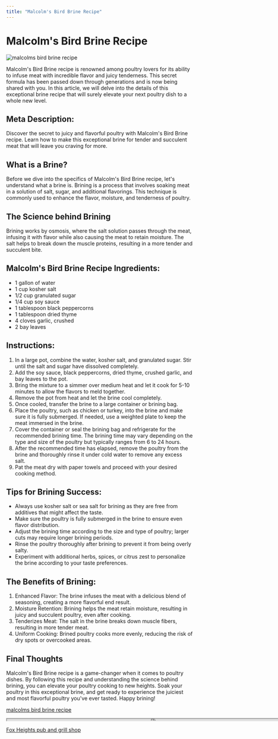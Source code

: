 ```yaml
---
title: "Malcolm's Bird Brine Recipe"
---
```

# Malcolm's Bird Brine Recipe


![malcolms bird brine recipe](https://images.unsplash.com/photo-1486365227551-f3f90034a57c?ixid=M3w0ODkxMTF8MHwxfHNlYXJjaHwxfHxtYWxjb2xtcyUyMGJpcmQlMjBicmluZSUyMHJlY2lwZXxlbnwwfHx8fDE2OTI4MDUyNDR8MA&ixlib=rb-4.0.3&w=512&fit=max)

Malcolm's Bird Brine recipe is renowned among poultry lovers for its ability to infuse meat with incredible flavor and juicy tenderness. This secret formula has been passed down through generations and is now being shared with you. In this article, we will delve into the details of this exceptional brine recipe that will surely elevate your next poultry dish to a whole new level.

## Meta Description:
Discover the secret to juicy and flavorful poultry with Malcolm's Bird Brine recipe. Learn how to make this exceptional brine for tender and succulent meat that will leave you craving for more.

## What is a Brine?

Before we dive into the specifics of Malcolm's Bird Brine recipe, let's understand what a brine is. Brining is a process that involves soaking meat in a solution of salt, sugar, and additional flavorings. This technique is commonly used to enhance the flavor, moisture, and tenderness of poultry.

## The Science behind Brining

Brining works by osmosis, where the salt solution passes through the meat, infusing it with flavor while also causing the meat to retain moisture. The salt helps to break down the muscle proteins, resulting in a more tender and succulent bite.

## Malcolm's Bird Brine Recipe Ingredients:

- 1 gallon of water
- 1 cup kosher salt
- 1/2 cup granulated sugar
- 1/4 cup soy sauce
- 1 tablespoon black peppercorns
- 1 tablespoon dried thyme
- 4 cloves garlic, crushed
- 2 bay leaves

## Instructions:

1. In a large pot, combine the water, kosher salt, and granulated sugar. Stir until the salt and sugar have dissolved completely.
2. Add the soy sauce, black peppercorns, dried thyme, crushed garlic, and bay leaves to the pot.
3. Bring the mixture to a simmer over medium heat and let it cook for 5-10 minutes to allow the flavors to meld together.
4. Remove the pot from heat and let the brine cool completely.
5. Once cooled, transfer the brine to a large container or brining bag.
6. Place the poultry, such as chicken or turkey, into the brine and make sure it is fully submerged. If needed, use a weighted plate to keep the meat immersed in the brine.
7. Cover the container or seal the brining bag and refrigerate for the recommended brining time. The brining time may vary depending on the type and size of the poultry but typically ranges from 6 to 24 hours.
8. After the recommended time has elapsed, remove the poultry from the brine and thoroughly rinse it under cold water to remove any excess salt.
9. Pat the meat dry with paper towels and proceed with your desired cooking method.

## Tips for Brining Success:

- Always use kosher salt or sea salt for brining as they are free from additives that might affect the taste.
- Make sure the poultry is fully submerged in the brine to ensure even flavor distribution.
- Adjust the brining time according to the size and type of poultry; larger cuts may require longer brining periods.
- Rinse the poultry thoroughly after brining to prevent it from being overly salty.
- Experiment with additional herbs, spices, or citrus zest to personalize the brine according to your taste preferences.

## The Benefits of Brining:

1. Enhanced Flavor: The brine infuses the meat with a delicious blend of seasoning, creating a more flavorful end result.
2. Moisture Retention: Brining helps the meat retain moisture, resulting in juicy and succulent poultry, even after cooking.
3. Tenderizes Meat: The salt in the brine breaks down muscle fibers, resulting in more tender meat.
4. Uniform Cooking: Brined poultry cooks more evenly, reducing the risk of dry spots or overcooked areas.

## Final Thoughts

Malcolm's Bird Brine recipe is a game-changer when it comes to poultry dishes. By following this recipe and understanding the science behind brining, you can elevate your poultry cooking to new heights. Soak your poultry in this exceptional brine, and get ready to experience the juiciest and most flavorful poultry you've ever tasted. Happy brining!

[malcolms bird brine recipe](https://foxheightspubandgrill.com/post/malcolms-bird-brine-recipe)

<iframe src='https://foxheightspubandgrill.com/post/malcolms-bird-brine-recipe' width='800' height='5'></iframe>

[Fox Heights pub and grill shop](https://foxheightspubandgrill.com/tools/sitemap)